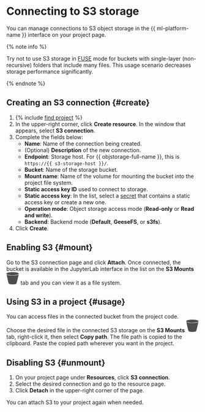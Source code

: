 # Connecting to S3 storage

You can manage connections to S3 object storage in the {{ ml-platform-name }} interface on your project page.

{% note info %}

Try not to use S3 storage in [FUSE](https://en.wikipedia.org/wiki/Filesystem_in_Userspace) mode for buckets with single-layer (non-recursive) folders that include many files. This usage scenario decreases storage performance significantly.

{% endnote %}

## Creating an S3 connection {#create}

1. {% include [find project](../../../_includes/datasphere/ui-find-project.md) %}
1. In the upper-right corner, click **Create resource**. In the window that appears, select **S3 connection**.
1. Complete the fields below:
   * **Name**: Name of the connection being created.
   * (Optional) **Description** of the new connection.
   * **Endpoint**: Storage host. For {{ objstorage-full-name }}, this is `https://{{ s3-storage-host }}/`.
   * **Bucket**: Name of the storage bucket.
   * **Mount name**: Name of the volume for mounting the bucket into the project file system.
   * **Static access key ID** used to connect to storage.
   * **Static access key**: In the list, select a [secret](../../concepts/secrets.md) that contains a static access key or create a new one.
   * **Operation mode**: Object storage access mode (**Read-only** or **Read and write**).
   * **Backend**: Backend mode (**Default**, **GeeseFS**, or **s3fs**).
1. Click **Create**.

## Enabling S3 {#mount}

Go to the S3 connection page and click **Attach**. Once connected, the bucket is available in the JupyterLab interface in the list on the **S3 Mounts** ![S3 Mounts](../../../_assets/datasphere/bucket.svg) tab and you can view it as a file system.

## Using S3 in a project {#usage}

You can access files in the connected bucket from the project code. Choose the desired file in the connected S3 storage on the **S3 Mounts** ![S3 Mounts](../../../_assets/datasphere/bucket.svg) tab, right-click it, then select **Copy path**. The file path is copied to the clipboard. Paste the copied path wherever you want in the project.

## Disabling S3 {#unmount}

1. On your project page under **Resources**, click **S3 connection**.
1. Select the desired connection and go to the resource page.
1. Click **Detach** in the upper-right corner of the page.

You can attach S3 to your project again when needed.